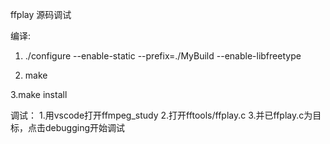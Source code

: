 ffplay 源码调试

编译:
1.  ./configure --enable-static --prefix=./MyBuild --enable-libfreetype

2.  make

3.make install

调试：
1.用vscode打开ffmpeg_study
2.打开fftools/ffplay.c
3.并已ffplay.c为目标，点击debugging开始调试
